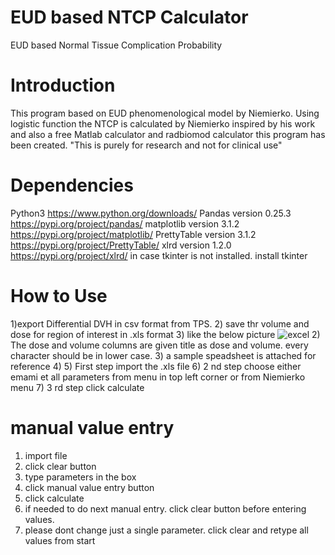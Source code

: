# EUD based NTCP Calculator
EUD based Normal Tissue Complication Probability
# Introduction
This program based on EUD phenomenological model by Niemierko.
Using logistic function the NTCP is calculated by Niemierko
inspired by his work and also a free Matlab calculator and radbiomod calculator this program has been created.
"This is purely for research and not for clinical use"
# Dependencies
Python3 https://www.python.org/downloads/
Pandas version 0.25.3 https://pypi.org/project/pandas/
matplotlib version 3.1.2 https://pypi.org/project/matplotlib/
PrettyTable version 3.1.2 https://pypi.org/project/PrettyTable/
xlrd version 1.2.0 https://pypi.org/project/xlrd/
in case tkinter is not installed. install tkinter

# How to Use
1)export Differential DVH in csv format from TPS.
2) save thr volume and dose for region of interest in .xls format
3) like the below picture
![excel](/home/thirumurugan/Pictures/readme.png)
2) The dose and volume columns are given title as dose and volume. every character should be in lower case.
3) a sample speadsheet is attached for reference
4)
5) First step import the .xls file
6) 2 nd step choose either emami et all parameters from menu in top left corner or from Niemierko menu
7) 3 rd step click calculate
# manual value entry
1) import file 
2) click clear button
3) type parameters in the box
4) click manual value entry button
5) click calculate
6) if needed to do next manual entry. click clear button before entering values.
7) please dont change just a single parameter. click clear and retype all values from start

